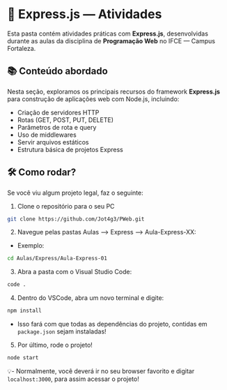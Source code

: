 # 🚀 Express.js — Atividades

Esta pasta contém atividades práticas com **Express.js**, desenvolvidas durante as aulas da disciplina de **Programação Web** no IFCE — Campus Fortaleza.

## 📚 Conteúdo abordado

Nesta seção, exploramos os principais recursos do framework **Express.js** para construção de aplicações web com Node.js, incluindo:

- Criação de servidores HTTP  
- Rotas (GET, POST, PUT, DELETE)  
- Parâmetros de rota e query  
- Uso de middlewares  
- Servir arquivos estáticos  
- Estrutura básica de projetos Express

## 🛠 Como rodar?

Se você viu algum projeto legal, faz o seguinte:
1. Clone o repositório para o seu PC
```bash
git clone https://github.com/Jot4g3/PWeb.git
```
2. Navegue pelas pastas Aulas --> Express --> Aula-Express-XX:
- Exemplo:
```bash
cd Aulas/Express/Aula-Express-01
```
3. Abra a pasta com o Visual Studio Code:
```bash
code .
```
4. Dentro do VSCode, abra um novo terminal e digite:
```bash
npm install
```
- Isso fará com que todas as dependências do projeto, contidas em `package.json` sejam instaladas!
5. Por último, rode o projeto!
```bash
node start
```
💡- Normalmente, você deverá ir no seu browser favorito e digitar `localhost:3000`, para assim acessar o projeto!
